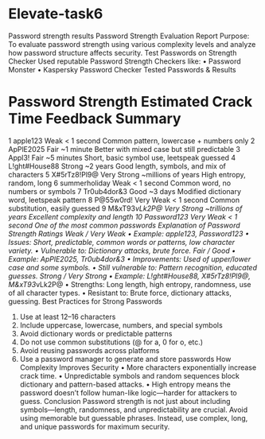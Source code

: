 # Elevate-task6
Password strength results
Password Strength Evaluation Report
Purpose:
To evaluate password strength using various complexity levels and analyze how password structure affects security.
Test Passwords on Strength Checker
Used reputable Password Strength Checkers like:
•	Password Monster
•	Kaspersky Password Checker
Tested Passwords & Results
#	Password	Strength	Estimated Crack Time	Feedback Summary
1	apple123	Weak	< 1 second	Common pattern, lowercase + numbers only
2	ApPlE2025	Fair	~1 minute	Better with mixed case but still predictable
3	Appl3!	Fair	~5 minutes	Short, basic symbol use, leetspeak guessed
4	L!ght#House88	Strong	~2 years	Good length, symbols, and mix of characters
5	X#5rTz8!Pl9@	Very Strong	~millions of years	High entropy, random, long
6	summerholiday	Weak	< 1 second	Common word, no numbers or symbols
7	Tr0ub4dor&3	Good	~3 days	Modified dictionary word, leetspeak pattern
8	P@55w0rd!	Very Weak	< 1 second	Common substitution, easily guessed
9	M&xT93*vLk2P@	Very Strong	~trillions of years	Excellent complexity and length
10	Password123	Very Weak	< 1 second	One of the most common passwords
Explanation of Password Strength Ratings
Weak / Very Weak
•	Example: apple123, Password123
•	Issues: Short, predictable, common words or patterns, low character variety.
•	Vulnerable to: Dictionary attacks, brute force.
 Fair / Good
•	Example: ApPlE2025, Tr0ub4dor&3
•	Improvements: Used of upper/lower case and some symbols.
•	Still vulnerable to: Pattern recognition, educated guesses.
Strong / Very Strong
•	Example: L!ght#House88, X#5rTz8!Pl9@, M&xT93*vLk2P@
•	Strengths: Long length, high entropy, randomness, use of all character types.
•	Resistant to: Brute force, dictionary attacks, guessing.
Best Practices for Strong Passwords
1.	Use at least 12–16 characters
2.	Include uppercase, lowercase, numbers, and special symbols
3.	Avoid dictionary words or predictable patterns
4.	Do not use common substitutions (@ for a, 0 for o, etc.)
5.	Avoid reusing passwords across platforms
6.	Use a password manager to generate and store passwords
How Complexity Improves Security
•	More characters exponentially increase crack time.
•	Unpredictable symbols and random sequences block dictionary and pattern-based attacks.
•	High entropy means the password doesn’t follow human-like logic—harder for attackers to guess.
 Conclusion
Password strength is not just about including symbols—length, randomness, and unpredictability are crucial. Avoid using memorable but guessable phrases. Instead, use complex, long, and unique passwords for maximum security.
